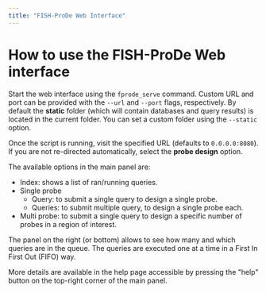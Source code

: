 ```yaml
---
title: "FISH-ProDe Web Interface"
---
```


# How to use the FISH-ProDe Web interface

Start the web interface using the `fprode_serve` command. Custom URL and port can be provided with the `--url` and `--port` flags, respectively. By default the **static** folder (which will contain databases and query results) is located in the current folder. You can set a custom folder using the `--static` option.

Once the script is running, visit the specified URL (defaults to `0.0.0.0:8080`). If you are not re-directed automatically, select the **probe design** option.

The available options in the main panel are:

* Index: shows a list of ran/running queries.
* Single probe
    - Query: to submit a single query to design a single probe.
    - Queries: to submit multiple query, to design a single probe each.
* Multi probe: to submit a single query to design a specific number of probes in a region of interest.

The panel on the right (or bottom) allows to see how many and which queries are in the queue. The queries are executed one at a time in a First In First Out (FIFO) way.

More details are available in the help page accessible by pressing the "help" button on the top-right corner of the main panel.